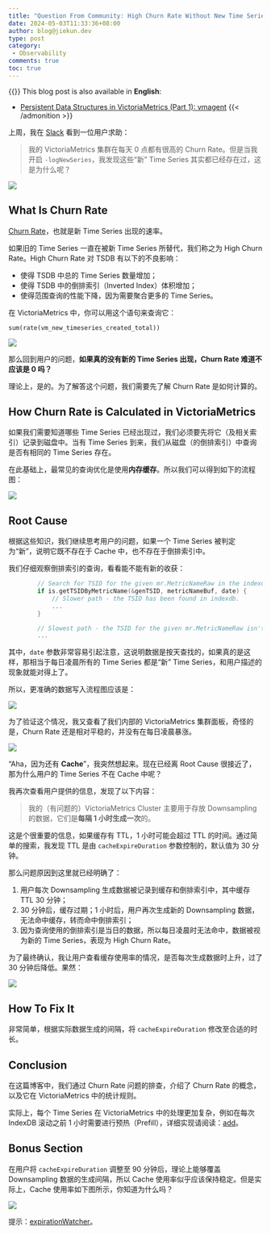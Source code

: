 ```yaml
---
title: "Question From Community: High Churn Rate Without New Time Series?"
date: 2024-05-03T11:33:36+08:00
author: blog@jiekun.dev
type: post
category: 
 - Observability
comments: true
toc: true
---
```


{{<admonition type=note title="Medium">}}
This blog post is also available in **English**: 
- [Persistent Data Structures in VictoriaMetrics (Part 1): vmagent](https://medium.com/@jiekun/persistent-data-structures-in-victoriametrics-part-1-vmagent-2e9c7681a6f0)
{{< /admonition >}}

上周，我在 [Slack](https://victoriametrics.slack.com/archives/CGZF1H6L9/p1722389004202069) 看到一位用户求助：

> 我的 VictoriaMetrics 集群在每天 0 点都有很高的 Churn Rate。但是当我开启 `-logNewSeries`，我发现这些“新” Time Series 其实都已经存在过，这是为什么呢？

![](../202408-high-churn-rate/high_churn_rate_at_0.png)

## What Is Churn Rate
[Churn Rate](https://docs.victoriametrics.com/faq/#what-is-high-churn-rate)，也就是新 Time Series 出现的速率。

如果旧的 Time Series 一直在被新 Time Series 所替代，我们称之为 High Churn Rate。High Churn Rate 对 TSDB 有以下的不良影响：
- 使得 TSDB 中总的 Time Series 数量增加；
- 使得 TSDB 中的倒排索引（Inverted Index）体积增加；
- 使得范围查询的性能下降，因为需要聚合更多的 Time Series。

在 VictoriaMetrics 中，你可以用这个语句来查询它：
```
sum(rate(vm_new_timeseries_created_total))
```

![](../202408-high-churn-rate/churn_rate.gif)

那么回到用户的问题，**如果真的没有新的 Time Series 出现，Churn Rate 难道不应该是 0 吗？**

理论上，是的。为了解答这个问题，我们需要先了解 Churn Rate 是如何计算的。

## How Churn Rate is Calculated in VictoriaMetrics
如果我们需要知道哪些 Time Series 已经出现过，我们必须要先将它（及相关索引）记录到磁盘中。当有 Time Series 到来，我们从磁盘（的倒排索引）中查询是否有相同的 Time Series 存在。

在此基础上，最常见的查询优化是使用**内存缓存**。所以我们可以得到如下的流程图：

![](../202408-high-churn-rate/time_series_exist.png)

## Root Cause
根据这些知识，我们继续思考用户的问题，如果一个 Time Series 被判定为“新”，说明它既不存在于 Cache 中，也不存在于倒排索引中。

我们仔细观察倒排索引的查询，看看能不能有新的收获：
```go
        // Search for TSID for the given mr.MetricNameRaw in the indexdb.
        if is.getTSIDByMetricName(&genTSID, metricNameBuf, date) {
            // Slower path - the TSID has been found in indexdb.
            ...
        }

        // Slowest path - the TSID for the given mr.MetricNameRaw isn't found in indexdb. Create it.
        ...
```

其中，`date` 参数非常容易引起注意，这说明数据是按天查找的，如果真的是这样，那相当于每日凌晨所有的 Time Series 都是“新” Time Series，和用户描述的现象就能对得上了。

所以，更准确的数据写入流程图应该是：

![](../202408-high-churn-rate/time_series_create.png)

为了验证这个情况，我又查看了我们内部的 VictoriaMetrics 集群面板，奇怪的是，Churn Rate 还是相对平稳的，并没有在每日凌晨暴涨。

![](../202408-high-churn-rate/healthy_churn_rate.png)

“Aha，因为还有 **Cache**”，我突然想起来。现在已经离 Root Cause 很接近了，那为什么用户的 Time Series 不在 Cache 中呢？

我再次查看用户提供的信息，发现了以下内容：

> 我的（有问题的）VictoriaMetrics Cluster 主要用于存放 Downsampling 的数据，它们是**每隔 1 小时生成一次**的。

这是个很重要的信息，如果缓存有 TTL，1 小时可能会超过 TTL 的时间。通过简单的搜索，我发现 TTL 是由 `cacheExpireDuration` 参数控制的，默认值为 30 分钟。

那么问题原因到这里就已经明确了：
1. 用户每次 Downsampling 生成数据被记录到缓存和倒排索引中，其中缓存 TTL 30 分钟；
2. 30 分钟后，缓存过期；1 小时后，用户再次生成新的 Downsampling 数据，无法命中缓存，转而命中倒排索引；
3. 因为查询使用的倒排索引是当日的数据，所以每日凌晨时无法命中，数据被视为新的 Time Series，表现为 High Churn Rate。

为了最终确认，我让用户查看缓存使用率的情况，是否每次生成数据时上升，过了 30 分钟后降低。果然：

![](../202408-high-churn-rate/cache_usage.png)

## How To Fix It
非常简单，根据实际数据生成的间隔，将 `cacheExpireDuration` 修改至合适的时长。

## Conclusion

在这篇博客中，我们通过 Churn Rate 问题的排查，介绍了 Churn Rate 的概念，以及它在 VictoriaMetrics 中的统计规则。

实际上，每个 Time Series 在 VictoriaMetrics 中的处理更加复杂，例如在每次 IndexDB 滚动之前 1 小时需要进行预热（Prefill），详细实现请阅读：[add](https://github.com/VictoriaMetrics/VictoriaMetrics/blob/bdc0e688e8eda34f1afd3f9061d3158b052c44cb/lib/storage/storage.go#L1773)。

## Bonus Section

在用户将 `cacheExpireDuration` 调整至 90 分钟后，理论上能够覆盖 Downsampling 数据的生成间隔，所以 Cache 使用率似乎应该保持稳定。但是实际上，Cache 使用率如下图所示，你知道为什么吗？

![](../202408-high-churn-rate/cache_usage_2.png)

提示：[expirationWatcher](https://github.com/VictoriaMetrics/VictoriaMetrics/blob/7e1dd8ab9d792b9c6250e0bf4c5b9cbadaeaf529/lib/workingsetcache/cache.go#L135)。

